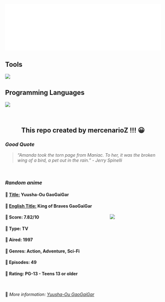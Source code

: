 
<img src="svg/nai.svg" />

<p>
  <h2>Tools</h2>
  <a href="https://skillicons.dev">
    <img src="https://skillicons.dev/icons?i=git,bash,vim,ubuntu,tensorflow,pytorch,docker,raspberrypi" />
  </a>

  <br />

  <h2>Programming Languages</h2>

  <a href="https://skillicons.dev">
    <img src="https://skillicons.dev/icons?i=python,c,cpp" />
  </a>
</p>

<br />

<h2 align="center">This repo created by mercenarioZ !!! 😀</h2>
<h3><i>Good Quote</i></h3>

<blockquote>
<i>
“Amanda took the torn page from Maniac. To her, it was the broken wing of a bird, a pet out in the rain.” - Jerry Spinelli
</i>
</blockquote>

<br />

<h3><i>Random anime</i></h3>

<h4>
  <strong>🥭 <u>Title:</u></strong> Yuusha-Ou GaoGaiGar
</h4>

<h4>🌿 <u>English Title:</u> King of Braves GaoGaiGar</h4>

<img align="right" width="165" src=https://cdn.myanimelist.net/images/anime/12/21183.jpg />

<h4>🌱 Score: 7.82/10</h4>

<h4>🌲 Type: TV</h4>

<h4>🌴 Aired: 1997</h4>

<h4>🌵 Genres: Action, Adventure, Sci-Fi</h4>

<h4>🥑 Episodes: 49</h4>

<h4>🍏 Rating: PG-13 - Teens 13 or older</h4>

<br />

🍂 *More information: [Yuusha-Ou GaoGaiGar](https://myanimelist.net/anime/890/Yuusha-Ou_GaoGaiGar)*
    